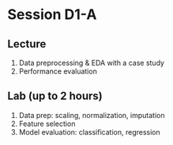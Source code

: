 # Session D1-A

## Lecture
1. Data preprocessing & EDA with a case study
2. Performance evaluation

## Lab (up to 2 hours)
1. Data prep: scaling, normalization, imputation
2. Feature selection
3. Model evaluation: classification, regression
